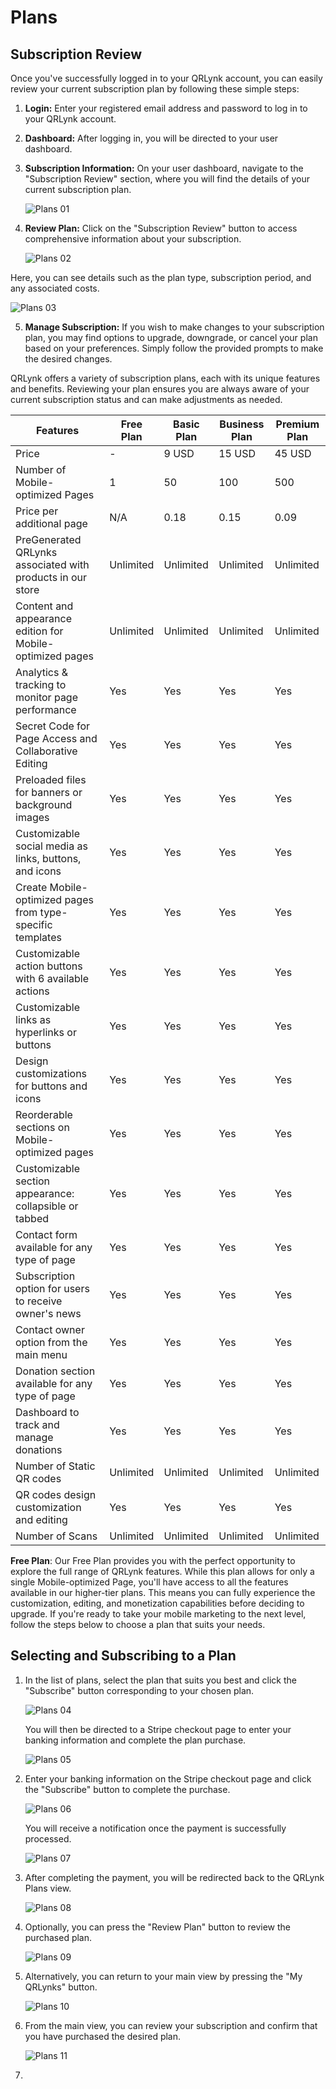 # Plans

## Subscription Review

Once you've successfully logged in to your QRLynk account, you can easily review your current subscription plan by following these simple steps:

1. **Login:** Enter your registered email address and password to log in to your QRLynk account.

2. **Dashboard:** After logging in, you will be directed to your user dashboard.

3. **Subscription Information:** On your user dashboard, navigate to the "Subscription Review" section, where you will find the details of your current subscription plan.
   
   ![Plans 01](https://github.com/ebanux/qrco-docs/assets/54523080/833d7a32-eae2-45e1-83be-9793833abace)

4. **Review Plan:** Click on the "Subscription Review" button to access comprehensive information about your subscription.
   
   ![Plans 02](https://github.com/ebanux/qrco-docs/assets/54523080/a36d48c0-71ea-4f63-978a-d7e7f9b58e72)

Here, you can see details such as the plan type, subscription period, and any associated costs.

![Plans 03](https://github.com/ebanux/qrco-docs/assets/54523080/e0c1ea9d-b31b-4d81-9ea9-e57dc6d61135)

5. **Manage Subscription:** If you wish to make changes to your subscription plan, you may find options to upgrade, downgrade, or cancel your plan based on your preferences. Simply follow the provided prompts to make the desired changes.

QRLynk offers a variety of subscription plans, each with its unique features and benefits. Reviewing your plan ensures you are always aware of your current subscription status and can make adjustments as needed.

| **Features**                                               | **Free Plan** | **Basic Plan** | **Business Plan** | **Premium Plan** |
| ---------------------------------------------------------- | ------------- | -------------- | ----------------- | ---------------- |
| Price                                                      | -             | 9 USD          | 15 USD            | 45 USD           |
| Number of Mobile-optimized Pages                           | 1             | 50             | 100               | 500              |
| Price per additional page                                  | N/A           | 0.18           | 0.15              | 0.09             |
| PreGenerated QRLynks associated with products in our store | Unlimited     | Unlimited      | Unlimited         | Unlimited        |
| Content and appearance edition for Mobile-optimized pages  | Unlimited     | Unlimited      | Unlimited         | Unlimited        |
| Analytics & tracking to monitor page performance           | Yes           | Yes            | Yes               | Yes              |
| Secret Code for Page Access and Collaborative Editing      | Yes           | Yes            | Yes               | Yes              |
| Preloaded files for banners or background images           | Yes           | Yes            | Yes               | Yes              |
| Customizable social media as links, buttons, and icons     | Yes           | Yes            | Yes               | Yes              |
| Create Mobile-optimized pages from type-specific templates | Yes           | Yes            | Yes               | Yes              |
| Customizable action buttons with 6 available actions       | Yes           | Yes            | Yes               | Yes              |
| Customizable links as hyperlinks or buttons                | Yes           | Yes            | Yes               | Yes              |
| Design customizations for buttons and icons                | Yes           | Yes            | Yes               | Yes              |
| Reorderable sections on Mobile-optimized pages             | Yes           | Yes            | Yes               | Yes              |
| Customizable section appearance: collapsible or tabbed     | Yes           | Yes            | Yes               | Yes              |
| Contact form available for any type of page                | Yes           | Yes            | Yes               | Yes              |
| Subscription option for users to receive owner's news      | Yes           | Yes            | Yes               | Yes              |
| Contact owner option from the main menu                    | Yes           | Yes            | Yes               | Yes              |
| Donation section available for any type of page            | Yes           | Yes            | Yes               | Yes              |
| Dashboard to track and manage donations                    | Yes           | Yes            | Yes               | Yes              |
| Number of Static QR codes                                  | Unlimited     | Unlimited      | Unlimited         | Unlimited        |
| QR codes design customization and editing                  | Yes           | Yes            | Yes               | Yes              |
| Number of Scans                                            | Unlimited     | Unlimited      | Unlimited         | Unlimited        |

**Free Plan**: Our Free Plan provides you with the perfect opportunity to explore the full range of QRLynk features. While this plan allows for only a single Mobile-optimized Page, you'll have access to all the features available in our higher-tier plans. This means you can fully experience the customization, editing, and monetization capabilities before deciding to upgrade. If you're ready to take your mobile marketing to the next level, follow the steps below to choose a plan that suits your needs.

## Selecting and Subscribing to a Plan

1. In the list of plans, select the plan that suits you best and click the "Subscribe" button corresponding to your chosen plan. 

   ![Plans 04](https://github.com/ebanux/qrco-docs/assets/54523080/f4a520a9-ab61-4961-82bd-19f3f1691b34)

   You will then be directed to a Stripe checkout page to enter your banking information and complete the plan purchase. 

   ![Plans 05](https://github.com/ebanux/qrco-docs/assets/54523080/fc22f0a6-82d9-4ef2-93f7-131c08f39b2c)

2. Enter your banking information on the Stripe checkout page and click the "Subscribe" button to complete the purchase.
   
   ![Plans 06](https://github.com/ebanux/qrco-docs/assets/54523080/857ff1bf-751e-4c5e-8d0f-d8ffcc5ac1a9)

   You will receive a notification once the payment is successfully processed.

   ![Plans 07](https://github.com/ebanux/qrco-docs/assets/54523080/e148daa0-0132-4d23-9f75-b2a6cf135aab)
3. After completing the payment, you will be redirected back to the QRLynk Plans view.

   ![Plans 08](https://github.com/ebanux/qrco-docs/assets/54523080/30c9469b-8f85-4c96-b776-d8426f2be79e)

4. Optionally, you can press the "Review Plan" button to review the purchased plan.

   ![Plans 09](https://github.com/ebanux/qrco-docs/assets/54523080/f417ad49-5266-4b15-9f4d-40a853e13fa9)

5. Alternatively, you can return to your main view by pressing the "My QRLynks" button.

   ![Plans 10](https://github.com/ebanux/qrco-docs/assets/54523080/b38574c3-dd93-46e3-940e-d140c704425d)

6. From the main view, you can review your subscription and confirm that you have purchased the desired plan.

   ![Plans 11](https://github.com/ebanux/qrco-docs/assets/54523080/026afe25-d603-4925-b570-4281e6a8954a)
7. 
